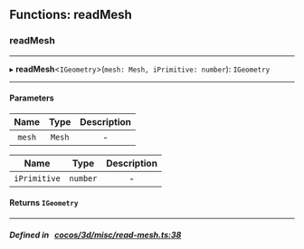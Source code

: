 ## Functions: readMesh

### readMesh


___
▸ **readMesh**<`IGeometry`\>(`mesh: Mesh, iPrimitive: number`): `IGeometry`
___


#### Parameters

| Name | Type | Description |
| :------: | :------: | :------: |
| `mesh` | `Mesh` | - |

| Name | Type | Description |
| :------: | :------: | :------: |
| `iPrimitive` | `number` | - |


#### Returns `IGeometry` 
___


##### Defined in &nbsp;   [cocos/3d/misc/read-mesh.ts:38](https://github.com/cocos-creator/engine/blob/c7bf6b8a9/cocos/3d/misc/read-mesh.ts#L38)&nbsp;
